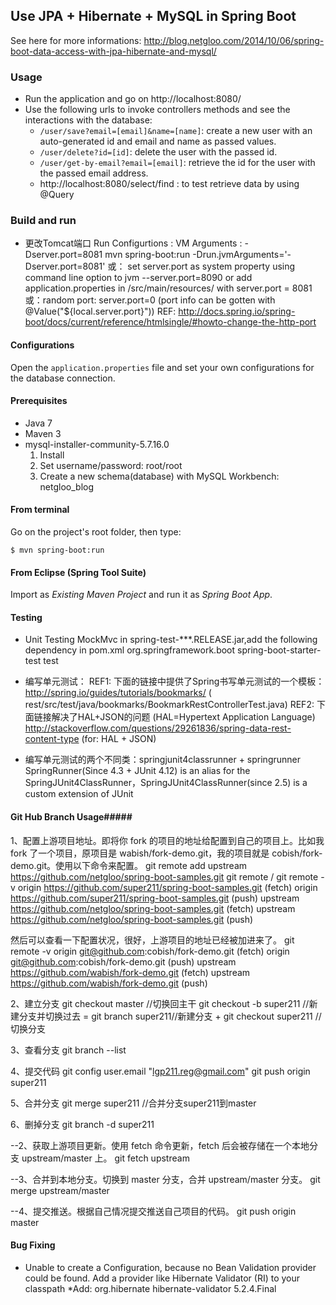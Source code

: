 ## Use JPA + Hibernate + MySQL in Spring Boot

See here for more informations: 
http://blog.netgloo.com/2014/10/06/spring-boot-data-access-with-jpa-hibernate-and-mysql/

### Usage

- Run the application and go on http://localhost:8080/
- Use the following urls to invoke controllers methods and see the interactions
  with the database:
    * `/user/save?email=[email]&name=[name]`: create a new user with an 
      auto-generated id and email and name as passed values.
    * `/user/delete?id=[id]`: delete the user with the passed id.
    * `/user/get-by-email?email=[email]`: retrieve the id for the user with the
      passed email address.
    * http://localhost:8080/select/find : to test retrieve data by using @Query

### Build and run
* 更改Tomcat端口
	Run Configurtions : VM Arguments : -Dserver.port=8081
	mvn spring-boot:run -Drun.jvmArguments='-Dserver.port=8081'
	或： set server.port as system property using command line option to jvm --server.port=8090 or add application.properties in /src/main/resources/ with server.port = 8081
	或：random port: server.port=0 (port info can be gotten with @Value("${local.server.port}"))
	REF: http://docs.spring.io/spring-boot/docs/current/reference/htmlsingle/#howto-change-the-http-port
	

#### Configurations

Open the `application.properties` file and set your own configurations for the
database connection.

#### Prerequisites

- Java 7
- Maven 3
- mysql-installer-community-5.7.16.0
	1) Install
	2) Set username/password: root/root
	3) Create a new schema(database) with MySQL Workbench: netgloo_blog

#### From terminal

Go on the project's root folder, then type:

    $ mvn spring-boot:run

#### From Eclipse (Spring Tool Suite)

Import as *Existing Maven Project* and run it as *Spring Boot App*.


#### Testing
* Unit Testing
	MockMvc in spring-test-***.RELEASE.jar,add the following dependency in pom.xml
		<dependency>
	        <groupId>org.springframework.boot</groupId>
	        <artifactId>spring-boot-starter-test</artifactId>
	        <scope>test</scope>
	    </dependency>

* 编写单元测试：
	REF1: 下面的链接中提供了Spring书写单元测试的一个模板：
		http://spring.io/guides/tutorials/bookmarks/ ( rest/src/test/java/bookmarks/BookmarkRestControllerTest.java)
	REF2: 下面链接解决了HAL+JSON的问题 (HAL=Hypertext<Hypermedia> Application Language)
		http://stackoverflow.com/questions/29261836/spring-data-rest-content-type (for: HAL + JSON)
* 编写单元测试的两个不同类：springjunit4classrunner + springrunner 
	SpringRunner(Since 4.3 + JUnit 4.12) is an alias for the SpringJUnit4ClassRunner，SpringJUnit4ClassRunner(since 2.5) is a custom extension of JUnit

#### Git Hub Branch Usage#####
1、配置上游项目地址。即将你 fork 的项目的地址给配置到自己的项目上。比如我 fork 了一个项目，原项目是 wabish/fork-demo.git，我的项目就是 cobish/fork-demo.git。使用以下命令来配置。
git remote add upstream https://github.com/netgloo/spring-boot-samples.git
git remote / git remote -v
	origin  https://github.com/super211/spring-boot-samples.git (fetch)
	origin  https://github.com/super211/spring-boot-samples.git (push)
	upstream        https://github.com/netgloo/spring-boot-samples.git (fetch)
	upstream        https://github.com/netgloo/spring-boot-samples.git (push)

然后可以查看一下配置状况，很好，上游项目的地址已经被加进来了。
git remote -v
origin  git@github.com:cobish/fork-demo.git (fetch)
origin  git@github.com:cobish/fork-demo.git (push)
upstream    https://github.com/wabish/fork-demo.git (fetch)
upstream    https://github.com/wabish/fork-demo.git (push)

2、建立分支
git checkout master  //切换回主干
git checkout -b super211 //新建分支并切换过去 = git branch super211//新建分支  + git checkout super211 //切换分支

3、查看分支
git branch --list

4、提交代码
git config user.email "lgp211.reg@gmail.com"
git push origin super211


5、合并分支
git merge super211    //合并分支super211到master

6、删掉分支
git branch -d super211

--2、获取上游项目更新。使用 fetch 命令更新，fetch 后会被存储在一个本地分支 upstream/master 上。
git fetch upstream

--3、合并到本地分支。切换到 master 分支，合并 upstream/master 分支。
git merge upstream/master

--4、提交推送。根据自己情况提交推送自己项目的代码。
git push origin master


#### Bug Fixing #####
* Unable to create a Configuration, because no Bean Validation provider could be found. Add a provider like Hibernate Validator (RI) to your classpath
  *Add:
	<dependency>
	    <groupId>org.hibernate</groupId>
	    <artifactId>hibernate-validator</artifactId>
	    <version>5.2.4.Final</version>
	</dependency>

